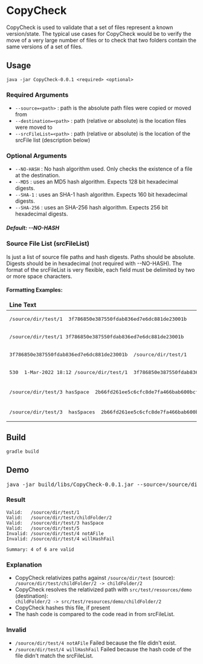 # CopyCheck

CopyCheck is used to validate that a set of files represent a known version/state.  The typical use cases for CopyCheck would be to verify the move of a very large number of files or to check that two folders contain the same versions of a set of files.

## Usage

```java -jar CopyCheck-0.0.1 <required> <optional>```
### Required Arguments
* ```--source=<path>``` : path is the absolute path files were copied or moved from
* ```--destination=<path>``` : path (relative or absolute) is the location files were moved to
* ```--srcFileList=<path>``` : path (relative or absolute) is the location of the srcFile list (description below)
### Optional Arguments
* ```--NO-HASH``` : No hash algorithm used.  Only checks the existence of a file at the destination.
* ```--MD5``` : uses an MD5 hash algorithm.  Expects 128 bit hexadecimal digests.
* ```--SHA-1``` : uses an SHA-1 hash algorithm.  Expects 160 bit hexadecimal digests.
* ```--SHA-256``` : uses an SHA-256 hash algorithm.  Expects 256 bit hexadecimal digests.
##### Default: --NO-HASH
### Source File List (srcFileList)
Is just a list of source file paths and hash digests.  Paths should be absolute.  Digests should be in hexadecimal (not required with --NO-HASH).   The format of the srcFileList is very flexible, each field must be delimited by two or more space characters.
#### Formatting Examples:
<table> 
    <thead>
        <tr>
            <td>
                <b>Line Text</b>
            </td>
            <td>
                <b>Validity</b>
            </td>
            <td>
                <b>Explanation</b>
            </td>
        </tr>
    </thead>
    <tbody>
        <tr>
            <td>
                <pre>/source/dir/test/1  3f786850e387550fdab836ed7e6dc881de23001b</pre>
            </td>
            <td>
                OK!           
            </td>
            <td>
            </td>
        </tr>
        <tr>
          <td>
            <pre>/source/dir/test/1 3f786850e387550fdab836ed7e6dc881de23001b</pre> 
          </td>
          <td>
            NOT OK
          </td>
          <td>
            only single space between columns
          </td>
        </tr>
        <tr>
            <td>
                <pre>3f786850e387550fdab836ed7e6dc881de23001b  /source/dir/test/1</pre>
            </td>
            <td> 
                OK!
            </td>
            <td> 
            </td>
        </tr>
        <tr>     
            <td>
                <pre>530  1-Mar-2022 18:12 /source/dir/test/1  3f786850e387550fdab836ed7e6dc881de23001b</pre>
            </td>
            <td> 
                OK!
            </td>
            <td> 
            </td>
        </tr>
        <tr>     
            <td>
                <pre>/source/dir/test/3 hasSpace  2b66fd261ee5c6cfc8de7fa466bab600bcfe4f69</pre>
            </td>
            <td>
                OK!
            </td>
            <td> 
                parsed path is <code>/source/dir/test/3 hasSpace</code>
            </td>
        </tr>
        <tr>     
            <td>
                <pre>/source/dir/test/3  hasSpaces  2b66fd261ee5c6cfc8de7fa466bab600bcfe4f69</pre>
            </td>
            <td>
                OK!
            </td>
            <td> 
                parsed path is <code>/source/dir/test/3</code>
            </td>
        </tr>    
    </tbody>
</table> 

## Build
```gradle build```
## Demo

<div> <pre>java -jar build/libs/CopyCheck-0.0.1.jar --source=/source/dir/test --destination=src/test/resources/demo --srcFileList=src/test/resources/demo.list --SHA-1 </pre></div>

### Result
```
Valid:   /source/dir/test/1
Valid:   /source/dir/test/childFolder/2
Valid:   /source/dir/test/3 hasSpace
Valid:   /source/dir/test/5
Invalid: /source/dir/test/4 notAFile
Invalid: /source/dir/test/4 willHashFail

Summary: 4 of 6 are valid
```
### Explanation
- CopyCheck relativizes paths against ```/source/dir/test``` (source): <div>```/source/dir/test/childFolder/2 -> childFolder/2```</div>
- CopyCheck resolves the relativized path with ```src/test/resources/demo``` (destination): <div>```childFolder/2 -> src/test/resources/demo/childFolder/2```</div>
- CopyCheck hashes this file, if present
- The hash code is compared to the code read in from srcFileList.
### Invalid
- ```/source/dir/test/4 notAFile``` Failed because the file didn't exist.
- ```/source/dir/test/4 willHashFail``` Failed because the hash code of the file didn't match the srcFileList.
